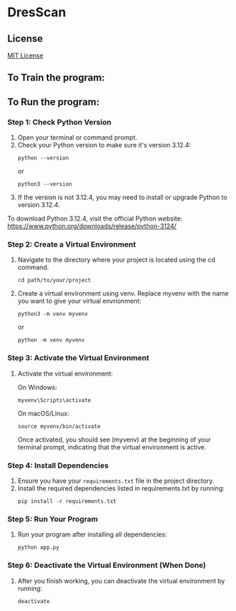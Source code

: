 # **DresScan**

## **License**
[MIT License](LICENSE)
## **To Train the program:**

## **To Run the program:**

### **Step 1: Check Python Version**

 1.  Open your terminal or command prompt.
 2.  Check your Python version to make sure it's version 3.12.4:
     ```type
     python --version
     ```
     or 
     ```type
     python3 --version
     ```  
 4.  If the version is not 3.12.4, you may need to install or upgrade Python to version 3.12.4.

  To download Python 3.12.4, visit the official Python website:
  https://www.python.org/downloads/release/python-3124/
  
### **Step 2: Create a Virtual Environment**
 1. Navigate to the directory where your project is located using the cd command.
    ```type
    cd path/to/your/project
    ```
 2. Create a virtual environment using venv. Replace myvenv with the name you want to give your virtual envrionment:
    ```type
    python3 -m venv myvenv
    ```
    or
    ```type
    python -m venv myvenv
    ```
    

### **Step 3: Activate the Virtual Environment**

  1. Activate the virtual environment:

     On Windows:
     ```type
     myvenv\Scripts\activate
     ```

     On macOS/Linux:
     ```type
     source myvenv/bin/activate
     ```

     Once activated, you should see (myvenv) at the beginning of your terminal prompt, indicating that the virtual environment is active.
  
### **Step 4: Install Dependencies**

  1. Ensure you have your ```requirements.txt``` file in the project directory.
  2. Install the required dependencies listed in requirements.txt by running:
     ```type
     pip install -r requirements.txt
     ```

### **Step 5: Run Your Program**

  1. Run your program after installing all dependencies:
     ```type
     python app.py
     ```

### **Step 6: Deactivate the Virtual Environment (When Done)**

  1. After you finish working, you can deactivate the virtual environment by running:
     ```type
     deactivate
     ```

